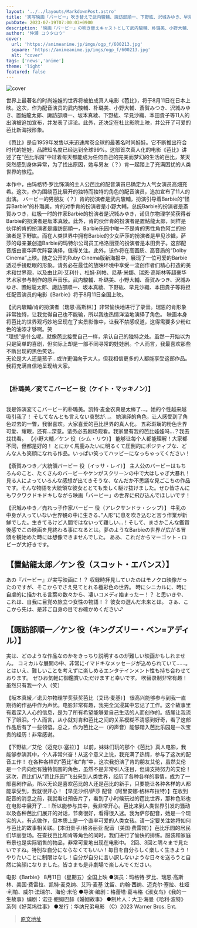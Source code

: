 ```yaml
---
layout: '../../layouts/MarkdownPost.astro'
title: '実写映画「バービー」吹き替えで武内駿輔、諏訪部順一、下野紘、沢城みゆき、早見沙織ら出演！新ビジュアルも公開'
pubDate: 2023-07-19T07:00:03+0900
description: '映画『バービー』の吹き替えキャストとして武内駿輔、朴璐美、小野大輔、斎賀みつき、沢城みゆき、置鮎龍太郎、諏訪部順一、坂本真綾、下野紘、早見沙織、本田貴子ら11名の出演が追加発表された。'
author: '仲瀬 コウタロウ'
cover:
  url: 'https://animeanime.jp/imgs/ogp_f/600213.jpg'
  square: 'https://animeanime.jp/imgs/ogp_f/600213.jpg'
  alt: "cover"
tags: ['news','anime']
theme: 'light'
featured: false
---
```


![cover](https://animeanime.jp/imgs/ogp_f/600213.jpg)

世界上最著名的时尚娃娃的世界将被拍成真人电影《芭比》，将于8月11日在日本上映。这次，作为配音演员的武内駿輔、朴璐美、小野大輔、斎賀みつき、沢城みゆき、置鮎龍太郎、諏訪部順一、坂本真綾、下野紘、早見沙織、本田貴子等11人的出演被追加宣布，并发表了评论。此外，还决定在杜比影院上映，并公开了可爱的芭比新海报形象。

《芭比》是自1959年发售以来迅速席卷全球的最著名时尚娃娃。它不断推出符合时代的娃娃，品牌知名度已经达到全球99%。这部首次真人化的电影《芭比》讲述了在“芭比乐园”中过着每天都能成为任何自己的完美而梦幻的生活的芭比，某天突然感到身体异常，为了找出原因，她与男友（？）肯一起踏上了充满困扰的人类世界的旅程。

本作中，由玛格特·罗比饰演的主人公芭比的配音演员已确定为人气女演员高畑充希。这次，作为围绕芭比展开的独特而独特的角色的配音演员，追加宣布了11人的出演。
バービー的男朋友（？）肯的扮演者是武内駿輔，扮演引导着Barbie的“怪异Barbie”的朴璐美，肯的对手肯的扮演者是小野大輔，总统Barbie的扮演者是斎賀みつき，红极一时的作家Barbie的扮演者是沢城みゆき，诺贝尔物理学奖获得者Barbie的扮演者是坂本真綾。此外，肯的伙伴肯的扮演者是置鮎龍太郎，同样是伙伴的肯的扮演者是諏訪部順一，Barbie乐园中唯一不是肯的男性角色阿兰的扮演者是下野紘。而在人类世界中拥有Barbie的少女萨莎的扮演者是早见沙織，萨莎的母亲兼创造Barbie的玛特尔公司员工格洛丽亚的扮演者是本田贵子。这部配音版由豪华声优阵容演绎，值得关注。此外，该作将在高画质、高音质的“Dolby Cinema”上映。随之公开的Ruby Cinema版新海报中，展现了一位可爱的Barbie透过手镜眨眼的形象。请务必在最佳的放映环境中享受一流创作者们精心打造的美术和世界观，以及由比利·艾利什、杜娃·利帕、尼基·米娜、瑞恩·高斯林等超豪华艺术家参与制作的原声音乐。武内駿輔、朴璐美、小野大輔、斎賀みつき、沢城みゆき、置鮎龍太郎、諏訪部順一、坂本真綾、下野紘、早見沙織、本田貴子等将担任配音演员的电影《Barbie》将于8月11日全国上映。

【武内駿輔/肯的扮演者（瑞恩·高斯林）】非常愉快地进行了录音。瑞恩的肯形象非常独特，让我觉得自己也不能输，所以我也热情洋溢地演绎了角色。
映画本身将芭比的世界观巧妙地呈现在了实景影像中，让我不禁感叹道，这得需要多少粉红色的油漆才够啊。笑<br>“理想”是什么呢。就像芭比接受自己一样，承认自己的独特之处。虽然一开始以为只是简单的喜剧，但实际上却是一部不同寻常的娃娃剧。个人而言，我最喜欢那些不断出现的黑色笑话。<br>无论是大人还是孩子...或许更偏向于大人，但我相信更多的人都能享受这部作品。我将充满自信地呈现给大家。<br><br><h3 class="subtitle">【朴璐美／変てこバービー 役（ケイト・マッキノン）】</h3><br>我是饰演変てこバービー的朴璐美。凯特·麦金农真是太棒了...。她的个性越来越吸引我了！
そしてなんとも言えない哀愁が…。
她演绎的角色，让人感受到了角色过去的一瞥，我很喜欢。大家喜爱的芭比世界的真人化。
五彩斑斓的粉色世界可爱、耀眼，还有…深意。请务必去剧场观看。我家里有我的芭比娃娃吗…？我去找找看。
【小野大輔／ケン 役（シム・リウ）】
能够让每个人都能理解！大家都不同，但都是好的！
とにかく馬鹿みたいに明るくて圧倒的にポジティブな、どんな人も笑顔になれる作品。いっぱい笑ってハッピーになっちゃってください！

【斎賀みつき／大統領バービー 役（イッサ・レイ）】
主人公のバービーはもちろんのこと、たくさんのバービーやケンがスクリーンの中で大はしゃぎ大暴れ！見る人によっていろんな感想が出てきそうな、なんだか不思議な見ごこちの作品です。そんな物語を大統領な彼女ととても楽しく駆け抜けました。ぜひ皆さんにもワクワクドキドキしながら映画「バービー」の世界に飛び込んでほしいです！

【沢城みゆき／売れっ子作家バービー 役（アレクサンドラ・シップ）】
牛乳の中身が入っていない世界観の中に生きる、”人形”に息を吹き込むと言う作業が新鮮でした。生きてるけど人間ではないって難しい…！そして、まさかこんな鑑賞後感でこの映画を見終わる事になるとは。夢のようなBarbieの世界が広がる冒頭を観始めた時には想像できませんでした。
ああ、これだからマーゴット・ロビーが大好きです。

## 【置鮎龍太郎／ケン 役（スコット・エバンス）】
あの『バービー』が実写映画に！？ 収録時拝見していたのはモノクロ映像だったのですが、そこからでさえ見てとれる極彩色の世界。
時にシニカルに、時に自虐的に描かれる言葉の数々から、凄いコメディ始まったー！？ と思いきや、これは、自我に目覚め旅立つ女性の物語！？
彼女の選んだ未来とは。 さぁ、ここから先は、是非ご自身の目でお確かめください♪

## 【諏訪部順一／ケン 役（キングズリー・ベン=アディル）】
実は、どのような作品なのかをきっちり説明するのが難しい映画かもしれません。 コミカルな展開の中、非常にイマドキなメッセージが込められていて……。
とはいえ、難しいことを考えずに楽しめるエンタテインメント性も持ち合わせております。 ぜひお気軽に御鑑賞いただけますと幸いです。
吹替录制非常有趣！虽然只有我一个人（笑）

【坂本真綾／诺贝尔物理学奖获奖芭比（艾玛·麦基）】
很高兴能够参与到我一直期待的作品中作为声优。电影非常有趣，我完全沉浸其中忘记了工作。这个故事里有着深入人心的信息，是为了所有希望能够爱自己生活的人而创作的。结尾让我流下了眼泪。个人而言，从小就对肯和芭比之间的关系模糊不清感到好奇，看了这部作品后有了一些领悟。总之，作为芭比之一（的声音）能够踏入芭比乐园是一次宝贵的经历！非常感谢。

【下野紘／艾伦（迈克尔·塞拉）】
以前，妹妹们玩的那个《芭比》真人电影，我能够参演其中，个人非常兴奋！从这个意义上说，我充满了热情，参与了这次的配音工作！
在各种各样的“芭比”和“肯”中，这次我扮演了肯的朋友艾伦，虽然艾伦是一个内向但有独特氛围的角色，虽然不是非常引人注目，但请支持努力的艾伦！这次，芭比们从“芭比乐园”飞出来到人类世界，经历了各种各样的事情，成为了一部喜剧作品，所以无论是喜欢芭比的人还是芭比的新手，只要能让各种各样的人都能享受到，我就很开心！【早见沙织/萨莎 配音（阿里安娜·格林布拉特）】在收到配音的消息之前，我就看过预告片了，看到了小时候玩过的芭比世界，那种色彩也在电影中展开了...！所以能参与其中，我非常开心。芭比来到人类世界引发的骚动以及各种芭比们展开的对话，节奏很好，看得很入迷。我为萨莎配音，她是一个现实的人，有点做作，但本质上是一个直率可爱的人类女孩。请一定要关注她将如何与芭比的故事相关联。【本田贵子/格洛丽亚 配音（美国·费雷拉）】芭比乐园的居民们华丽登场。在查找芭比和肯等角色的同时，我们进行了愉快的排练。服装和家庭布景也是实际销售的物品，非常可爱地出现在电影中。
2回、3回と隅々まで見たいですね。特別な自分にならなくてもいい！毎日を自分らしく楽しく生きよう！やりたいことに制限はなし！自分が自分に言い訳しないような日々を送ろうと自然に笑顔になりました。皆さまも是非劇場で楽しんでください。

电影《Barbie》
8月11日（星期五）全国上映
●演员：玛格特·罗比、瑞恩·高斯林、美国·费雷拉、凯特·麦克纳、艾玛·麦基
沈留、约翰·西纳、迈克尔·塞拉、杜娅·利帕、威尔·法瑞尔、海伦·米伦
●导演·编剧：格蕾塔·葛韦格《淑女鸟》《我的一生故事》编剧：诺亚·鲍姆巴赫《婚姻故事》
●制片人：大卫·海曼《哈利·波特》系列《好莱坞往事》
●发行：华纳兄弟电影
（C）2023 Warner Bros. Ent.

>[原文地址](https://animeanime.jp/article/2023/07/19/78687.html)  